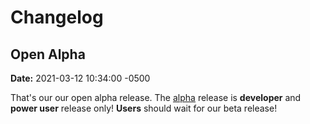 Changelog
=========

Open Alpha
----------
**Date:** 2021-03-12 10:34:00 -0500

That's our our open alpha release.
The [alpha](https://en.wikipedia.org/wiki/Software_release_life_cycle#Alpha)
release is **developer** and **power user** release only!
**Users** should wait for our beta release!
